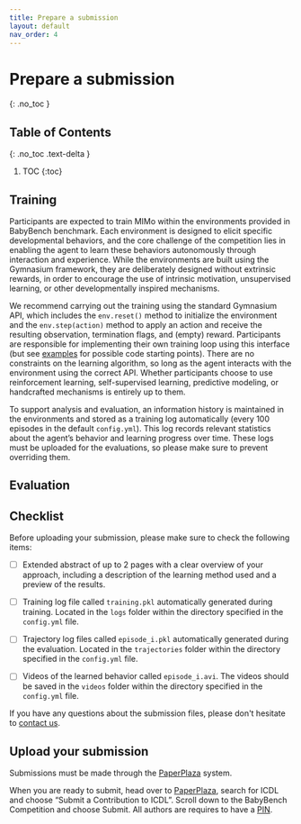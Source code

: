 ```yaml
---
title: Prepare a submission
layout: default
nav_order: 4
---
```


# Prepare a submission
{: .no_toc }

## Table of Contents
{: .no_toc .text-delta }

1. TOC
{:toc}

## Training

Participants are expected to train MIMo within the environments provided in BabyBench benchmark. Each environment is designed to elicit specific developmental behaviors, and the core challenge of the competition lies in enabling the agent to learn these behaviors autonomously through interaction and experience. While the environments are built using the Gymnasium framework, they are deliberately designed without extrinsic rewards, in order to encourage the use of intrinsic motivation, unsupervised learning, or other developmentally inspired mechanisms.

We recommend carrying out the training using the standard Gymnasium API, which includes the `env.reset()` method to initialize the environment and the `env.step(action)` method to apply an action and receive the resulting observation, termination flags, and (empty) reward. Participants are responsible for implementing their own training loop using this interface (but see [examples](start/#examples/) for possible code starting points). There are no constraints on the learning algorithm, so long as the agent interacts with the environment using the correct API. Whether participants choose to use reinforcement learning, self-supervised learning, predictive modeling, or handcrafted mechanisms is entirely up to them.

To support analysis and evaluation, an information history is maintained in the environments and stored as a training log automatically (every 100 episodes in the default `config.yml`). This log records relevant statistics about the agent’s behavior and learning progress over time. These logs must be uploaded for the evaluations, so please make sure to prevent overriding them.



## Evaluation



## Checklist

Before uploading your submission, please make sure to check the following items:

- [ ] Extended abstract of up to 2 pages with a clear overview of your approach, including a description of the learning method used and a preview of the results.

- [ ] Training log file called `training.pkl` automatically generated during training. Located in the `logs` folder within the directory specified in the `config.yml` file.

- [ ] Trajectory log files called `episode_i.pkl` automatically generated during the evaluation. Located in the `trajectories` folder within the directory specified in the `config.yml` file.

- [ ] Videos of the learned behavior called `episode_i.avi`. The videos should be saved in the `videos` folder within the directory specified in the `config.yml` file.

If you have any questions about the submission files, please don't hesitate to [contact us](mailto:fcomlop@gmail.com).



## Upload your submission

Submissions must be made through the [PaperPlaza](https://ras.papercept.net/) system.

When you are ready to submit, head over to [PaperPlaza](https://ras.papercept.net/), search for ICDL and choose “Submit a Contribution to ICDL”. Scroll down to the BabyBench Competition and choose Submit. All authors are requires to have a [PIN](https://ras.papercept.net/conferences/scripts/pinwizard.pl).

